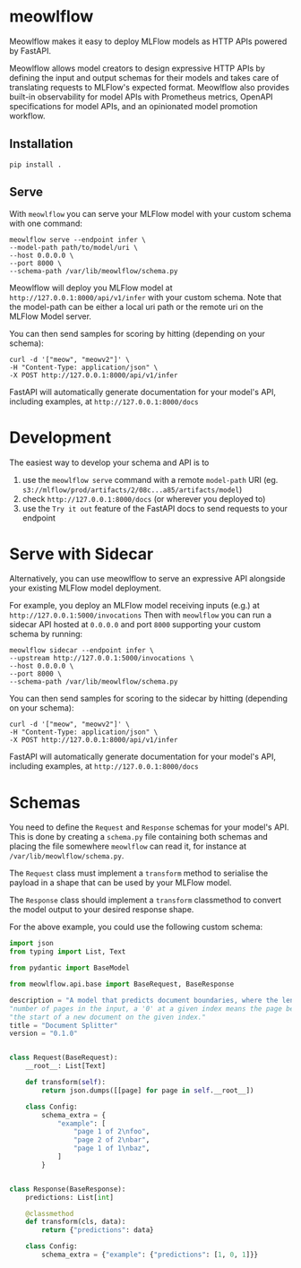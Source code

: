 # meowlflow
Meowlflow makes it easy to deploy MLFlow models as HTTP APIs powered by FastAPI.  

Meowlflow allows model creators to design expressive HTTP APIs by defining the input and output schemas for their models and takes care of translating requests to MLFlow's expected format.
Meowlflow also provides built-in observability for model APIs with Prometheus metrics, OpenAPI specifications for model APIs, and an opinionated model promotion workflow.

## Installation
`pip install .`

## Serve
With `meowlflow` you can serve your MLFlow model with your custom schema with one command:
```
meowlflow serve --endpoint infer \
--model-path path/to/model/uri \
--host 0.0.0.0 \
--port 8000 \
--schema-path /var/lib/meowlflow/schema.py
```

Meowlflow will deploy you MLFlow model at `http://127.0.0.1:8000/api/v1/infer` with your custom schema.
Note that the model-path can be either a local uri path or the remote uri on the MLFlow Model server.

You can then send samples for scoring by hitting (depending on your schema):
```
curl -d '["meow", "meowv2"]' \
-H "Content-Type: application/json" \
-X POST http://127.0.0.1:8000/api/v1/infer
```
FastAPI will automatically generate documentation for your model's API, including examples, at `http://127.0.0.1:8000/docs`


# Development
The easiest way to develop your schema and API is to
 1. use the `meowlflow serve` command with a remote `model-path` URI (eg. `s3://mlflow/prod/artifacts/2/08c...a85/artifacts/model`)
 2. check `http://127.0.0.1:8000/docs` (or wherever you deployed to)
 3. use the `Try it out` feature of the FastAPI docs to send requests to your endpoint


# Serve with Sidecar
Alternatively, you can use meowlflow to serve an expressive API alongside your existing MLFlow model deployment.

For example, you deploy an MLFlow model receiving inputs (e.g.) at `http://127.0.0.1:5000/invocations`
Then with `meowlflow` you can run a sidecar API hosted at `0.0.0.0` and port `8000`
supporting your custom schema by running:
```
meowlflow sidecar --endpoint infer \
--upstream http://127.0.0.1:5000/invocations \
--host 0.0.0.0 \
--port 8000 \
--schema-path /var/lib/meowlflow/schema.py
```

You can then send samples for scoring to the sidecar by hitting (depending on your schema):
```
curl -d '["meow", "meowv2"]' \
-H "Content-Type: application/json" \
-X POST http://127.0.0.1:8000/api/v1/infer
```

FastAPI will automatically generate documentation for your model's API, including examples, at `http://127.0.0.1:8000/docs`

# Schemas
You need to define the `Request` and `Response` schemas for your model's API.
This is done by creating a `schema.py` file containing both schemas and placing
the file somewhere `meowlflow` can read it, for instance at
`/var/lib/meowlflow/schema.py`.

The `Request` class must implement a `transform` method to serialise the payload
in  a shape that can be used by your MLFlow model.

The `Response` class should implement a `transform` classmethod to convert
the model output to your desired response shape.

For the above example, you could use the following custom schema:

[replace]: # (examples/document_splitter_schema.py)
```python
import json
from typing import List, Text

from pydantic import BaseModel

from meowlflow.api.base import BaseRequest, BaseResponse

description = "A model that predicts document boundaries, where the length of the prediction array is equal to the "
"number of pages in the input, a '0' at a given index means the page belongs to the current document, and a '1' marks "
"the start of a new document on the given index."
title = "Document Splitter"
version = "0.1.0"


class Request(BaseRequest):
    __root__: List[Text]

    def transform(self):
        return json.dumps([[page] for page in self.__root__])

    class Config:
        schema_extra = {
            "example": [
                "page 1 of 2\nfoo",
                "page 2 of 2\nbar",
                "page 1 of 1\nbaz",
            ]
        }


class Response(BaseResponse):
    predictions: List[int]

    @classmethod
    def transform(cls, data):
        return {"predictions": data}

    class Config:
        schema_extra = {"example": {"predictions": [1, 0, 1]}}
```
